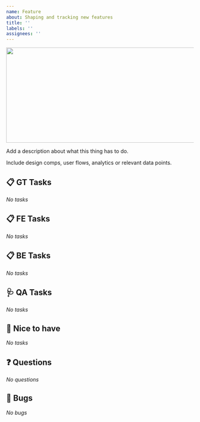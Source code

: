 ```yaml
---
name: Feature
about: Shaping and tracking new features
title: ''
labels: ''
assignees: ''
---
```


<img src="https://source.unsplash.com/848x256/daily?fish" width="848px" height="256px" />

Add a description about what this thing has to do.

Include design comps, user flows, analytics or relevant data points.

## 📋 GT Tasks

_No tasks_

## 📋 FE Tasks

_No tasks_

## 📋 BE Tasks

_No tasks_

## 🩺 QA Tasks

_No tasks_

## 🧞 Nice to have

_No tasks_

## ❓ Questions

_No questions_

## 🐛 Bugs

_No bugs_
